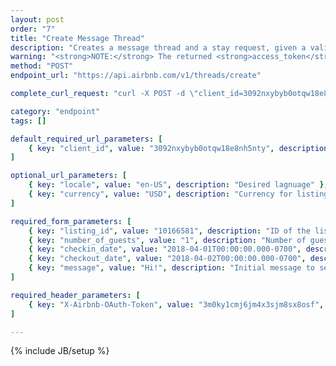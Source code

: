 ```yaml
---
layout: post
order: "7"
title: "Create Message Thread"
description: "Creates a message thread and a stay request, given a valid  access token and a listing ID."
warning: "<strong>NOTE:</strong> The returned <strong>access_token</strong> is required to hit logged-in endpoints."
method: "POST"
endpoint_url: "https://api.airbnb.com/v1/threads/create"

complete_curl_request: "curl -X POST -d \"client_id=3092nxybyb0otqw18e8nh5nty\" -d \"locale=en-US\" -d \"currency=USD\" -F \"message=Hi!\" -F \"checkout_date=2018-04-02T22:00:00.000-0700\" -F \"checkin_date=2018-04-01T00:00:00.000-0700\" -F  \"number_of_guests=1\" -F \"listing_id=10166581\" -H \"X-Airbnb-OAuth-Token:3m0ky1cmj6jm4x3sjm8sx8osf\" https://api.airbnb.com/v1/threads/create"

category: "endpoint"
tags: []

default_required_url_parameters: [
	{ key: "client_id", value: "3092nxybyb0otqw18e8nh5nty", description: "API Key" }
]

optional_url_parameters: [
	{ key: "locale", value: "en-US", description: "Desired lagnuage" },
	{ key: "currency", value: "USD", description: "Currency for listings" }
]

required_form_parameters: [
	{ key: "listing_id", value: "10166581", description: "ID of the listing you'd like to message" },
	{ key: "number_of_guests", value: "1", description: "Number of guests in the request." },
	{ key: "checkin_date", value: "2018-04-01T00:00:00.000-0700", description: "Requested check-in date." },
	{ key: "checkout_date", value: "2018-04-02T00:00:00.000-0700", description: "Requested check-out date." },
	{ key: "message", value: "Hi!", description: "Initial message to send (empty to send request only)." }
]

required_header_parameters: [
	{ key: "X-Airbnb-OAuth-Token", value: "3m0ky1cmj6jm4x3sjm8sx8osf", description: "Airbnb auth token (from auth-ing with login endpoints)" }
]

---
```

{% include JB/setup %}
